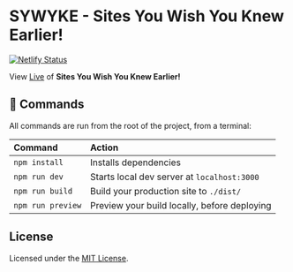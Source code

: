 # SYWYKE - Sites You Wish You Knew Earlier!

[![Netlify Status](https://api.netlify.com/api/v1/badges/29fb5801-c988-4cea-b31a-ad3c96bdbad6/deploy-status)](https://app.netlify.com/sites/sywyke/deploys)

View [Live](https://sywyke.netlify.app) of **Sites You Wish You Knew Earlier!**

## 🧞 Commands

All commands are run from the root of the project, from a terminal:

| Command           | Action                                       |
| :---------------- | :------------------------------------------- |
| `npm install`     | Installs dependencies                        |
| `npm run dev`     | Starts local dev server at `localhost:3000`  |
| `npm run build`   | Build your production site to `./dist/`      |
| `npm run preview` | Preview your build locally, before deploying |

## License

Licensed under the [MIT License](LICENSE).
